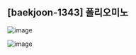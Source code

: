 ## [baekjoon-1343] 폴리오미노

![image](https://user-images.githubusercontent.com/22045163/122774345-11539980-d2e4-11eb-88b6-1ee2603c0169.png)

![image](https://user-images.githubusercontent.com/22045163/122774391-19133e00-d2e4-11eb-9689-a89de586fcd4.png)
